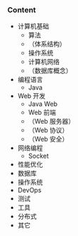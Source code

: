 ###  Content

- 计算机基础
  - 算法
  - （体系结构）
  - 操作系统
  - 计算机网络
  - （数据库概念）
- 编程语言
  - Java
- Web 开发
  - Java Web
  - Web 前端
  - （Web 服务器）
  - （Web 协议）
  - （Web 安全）
- 网络编程
  - Socket
- 性能优化
- 数据库
- 操作系统
- DevOps
- 测试
- 工具
- 分布式
- 其它